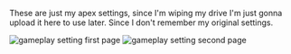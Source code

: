 These are just my apex settings, since I'm wiping my drive
I'm just gonna upload it here to use later.
Since I don't remember my original settings.

![gameplay setting first page](/apex-settings/blob/main/gameplay1.png)
![gameplay setting second page](/apex-settings/blob/main/gameplay2.png)
